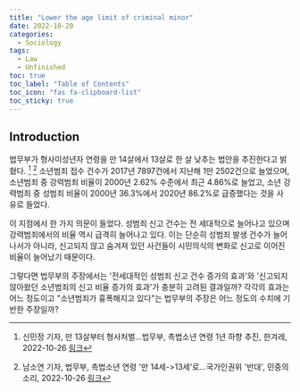 ```yaml
---
title: "Lower the age limit of criminal minor"
date: 2022-10-20
categories:
  - Sociology
tags:
  - Law
  - Unfinished
toc: true
toc_label: "Table of Contents"
toc_icon: "fas fa-clipboard-list"
toc_sticky: true
---
```


## Introduction
법무부가 형사미성년자 연령을 만 14살에서 13살로 한 살 낮추는 법안을 추진한다고 밝혔다. [^1] [^2]
소년범죄 접수 건수가 2017년 7897건에서 지난해 1만 2502건으로 늘었으며,
소년범죄 중 강력범죄 비율이 2000년 2.62% 수준에서 최근 4.86%로 늘었고,
소년 강력범죄 중 성범죄 비율이 2000년 36.3%에서 2020년 86.2%로 급증했다는 것을 사유로 들었다. 

[^1]: 신민정 기자, 만 13살부터 형사처벌…법무부, 촉법소년 연령 1년 하향 추진, 한겨레, 2022-10-26 [링크](https://www.hani.co.kr/arti/society/society_general/1064312.html)  

[^2]: 남소연 기자, 법무부, 촉법소년 연령 '만 14세->13세'로...국가인권위 '반대', 민중의 소리, 2022-10-26 [링크](https://www.vop.co.kr/A00001621857.html?fbclid=IwAR36ZOMiLJduYkzLW164azJAfAxt7ztmAepvmivYZh1pLAxY539dWBViRwg)

이 지점에서 한 가지 의문이 들었다.
성범죄 신고 건수는 전 세대적으로 늘어나고 있으며 강력범죄에서의 비율 역시 급격히 늘어나고 있다. 
이는 단순히 성범죄 발생 건수가 늘어나서가 아니라, 신고되지 않고 숨겨져 있던 사건들이 시민의식의 변화로 신고로 이어진 비율이 늘어났기 때문이다. 

그렇다면 법무부의 주장에서는 '전세대적인 성범죄 신고 건수 증가의 효과'와 '신고되지 않아왔던 소년범죄의 신고 비율 증가의 효과'가 충분히 고려된 결과일까?
각각의 효과는 어느 정도이고 "소년범죄가 흉폭해지고 있다"는 법무부의 주장은 어느 정도의 수치에 기반한 주장일까?


